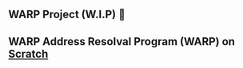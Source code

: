 ## WARP Project (W.I.P) 👋
## WARP Address Resolval Program (WARP) on [Scratch](https://scratch.mit.edu/)
